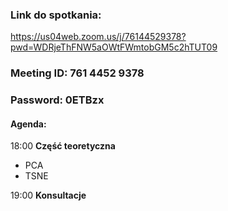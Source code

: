 ### Link do spotkania: 
https://us04web.zoom.us/j/76144529378?pwd=WDRjeThFNW5aOWtFWmtobGM5c2hTUT09
### Meeting ID: 761 4452 9378
### Password: 0ETBzx

#### Agenda:
18:00 **Część teoretyczna**
- PCA
- TSNE

19:00 **Konsultacje**
